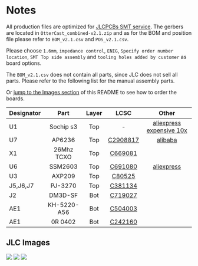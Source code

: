 # Notes

All production files are optimized for [JLCPCBs SMT service](https://cart.jlcpcb.com/quote?orderType=1). The gerbers are located in `OtterCast_combined-v2.1.zip` and as for the BOM and position file please refer to `BOM_v2.1.csv` and `POS_v2.1.csv`.

Please choose `1.6mm`, `impedance control`, `ENIG`, `Specify order number location`, `SMT Top side assembly` and `tooling holes added by customer` as board options. 

The `BOM_v2.1.csv` does not contain all parts, since JLC does not sell all parts. Please refer to the following list for the manual assembly parts.

Or [jump to the Images section](https://github.com/Ottercast/OtterCastAudioV2/blob/main/production_v2.1/README.md#jlc-images) of this README to see how to order the boards.


| Designator    | Part          | Layer         | LCSC  | Other |
| ------------- |:-------------:|:-------------:|:-----:|:-----:|
| U1            | Sochip s3     | Top | - | [aliexpress expensive 10x](https://www.aliexpress.us/item/3256803957374640.html) |
| U7            | AP6236        | Top | [C2908817](https://www.lcsc.com/product-detail/WiFi-Modules_AMPAK-Tech-AP6236_C2908817.html) | [alibaba](https://www.alibaba.com/product-detail/AMPAK-AP6236-WiFi-module-single-antenna_62569209603.html) |
| X1            | 26Mhz TCXO    | Top | [C669081](https://lcsc.com/product-detail/SMD-Oscillators-XO_Yangxing-Tech-OT201626MJBA4SL_C669081.html) | |
| U6            | SSM2603       | Top | [C691080](https://lcsc.com/product-detail/Pre-ordered-Products_Analog-Devices_SSM2603CPZ-REEL_Analog-Devices-ADI-LINEAR-SSM2603CPZ-REEL_C691080.html) | [aliexpress](https://www.aliexpress.com/item/33014054478.html) |
| U3            | AXP209        | Top | [C80525](https://lcsc.com/product-detail/PMIC-Battery-Management_X-Powers-Tech-AXP209_C80525.html) | |
| J5,J6,J7      | PJ-3270       | Top | [C381134](https://lcsc.com/product-detail/Audio-Video-Connectors_XKB-Connectivity-PJ-3270_C381134.html) | |
| J2            | DM3D-SF       | Bot | [C719027](https://lcsc.com/product-detail/Card-Sockets-Connectors_HRS-Hirose-DM3D-SF_C719027.html) | |
| AE1           | KH-5220-A56   | Bot | [C504003](https://lcsc.com/product-detail/Antennas_Shenzhen-Kinghelm-Elec-KH-5220-A56_C504003.html) | |
| AE1            | 0R 0402      | Bot | [C242160](https://lcsc.com/product-detail/Chip-Resistor-Surface-Mount_PANASONIC-ERJ2GE0R00X_C242160.html) | |

## JLC Images

![](/images/j1.png)
![](/images/j2.png)
![](/images/j3.png)
